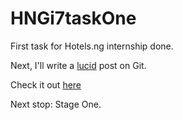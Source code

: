 # HNGi7taskOne

First task for Hotels.ng internship done.

Next, I'll write a [lucid](https://lucid.blog) post on Git.

Check it out [here](https://lucid.blog/juniorbuba4real)

Next stop: Stage One.
